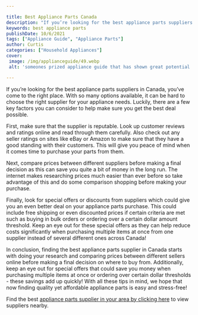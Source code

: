 ```yaml
---

title: Best Appliance Parts Canada
description: "If you’re looking for the best appliance parts suppliers in Canada, you’ve come to the right place. With so many options available...get more info"
keywords: best appliance parts
publishDate: 10/6/2021
tags: ["Appliance Guide", "Appliance Parts"]
author: Curtis
categories: ["Household Appliances"]
cover: 
 image: /img/applianceguide/49.webp
 alt: 'someones prized appliance guide that has shown great potential '

---
```


If you’re looking for the best appliance parts suppliers in Canada, you’ve come to the right place. With so many options available, it can be hard to choose the right supplier for your appliance needs. Luckily, there are a few key factors you can consider to help make sure you get the best deal possible.

First, make sure that the supplier is reputable. Look up customer reviews and ratings online and read through them carefully. Also check out any seller ratings on sites like eBay or Amazon to make sure that they have a good standing with their customers. This will give you peace of mind when it comes time to purchase your parts from them.

Next, compare prices between different suppliers before making a final decision as this can save you quite a bit of money in the long run. The internet makes researching prices much easier than ever before so take advantage of this and do some comparison shopping before making your purchase. 

Finally, look for special offers or discounts from suppliers which could give you an even better deal on your appliance parts purchase. This could include free shipping or even discounted prices if certain criteria are met such as buying in bulk orders or ordering over a certain dollar amount threshold. Keep an eye out for these special offers as they can help reduce costs significantly when purchasing multiple items at once from one supplier instead of several different ones across Canada! 

In conclusion, finding the best appliance parts supplier in Canada starts with doing your research and comparing prices between different sellers online before making a final decision on where to buy from. Additionally, keep an eye out for special offers that could save you money when purchasing multiple items at once or ordering over certain dollar thresholds - these savings add up quickly! With all these tips in mind, we hope that now finding quality yet affordable appliance parts is easy and stress-free!

Find the best <a href="/pages/appliance-parts-suppliers/">appliance parts supplier in your area by clicking here</a> to view suppliers nearby.

